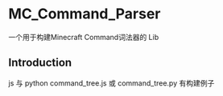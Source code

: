 # MC_Command_Parser
一个用于构建Minecraft Command词法器的 Lib

## Introduction
js 与 python
command_tree.js 或 command_tree.py 有构建例子
